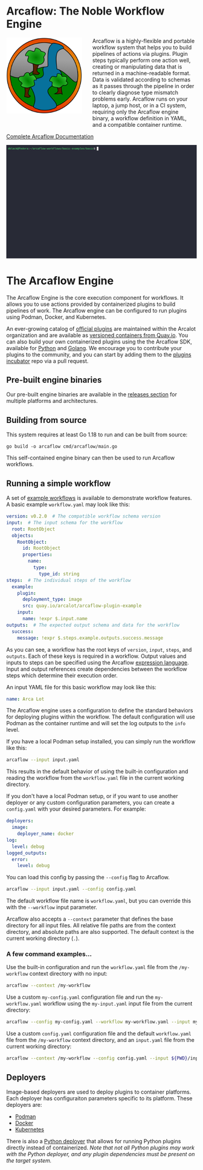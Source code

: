 # Arcaflow: The Noble Workflow Engine
<img align="left" width="200px" style="padding-right: 2em; padding-bottom: 2em" alt="Arcaflow logo showing
a waterfall and a river with 3 trees symbolizing the various plugins"
src="https://github.com/arcalot/.github/raw/main/branding/arcaflow.png">

Arcaflow is a highly-flexible and portable workflow system that helps you to build
pipelines of actions via plugins. Plugin steps typically perform one action well, 
creating or manipulating data that is returned in a machine-readable format. Data is
validated according to schemas as it passes through the pipeline in order to clearly
diagnose type mismatch problems early. Arcaflow runs on your laptop, a jump host, or in
a CI system, requiring only the Arcaflow engine binary, a workflow definition in YAML,
and a compatible container runtime.

[Complete Arcaflow Documentation](https://arcalot.io/arcaflow)

![image](arcaflow-basic-demo.gif)

# The Arcaflow Engine

The Arcaflow Engine is the core execution component for workflows. It allows you to use
actions provided by containerized plugins to build pipelines of work. The Arcaflow
engine can be configured to run plugins using Podman, Docker, and Kubernetes.

An ever-growing catalog of
[official plugins](https://github.com/orgs/arcalot/repositories?q=arcaflow-plugin-) are
maintained within the Arcalot organization and are available as
[versioned containers from Quay.io](https://quay.io/organization/arcalot). You can also
build your own containerized plugins using the the Arcaflow SDK, available for
[Python](https://arcalot.io/arcaflow/creating-plugins/python/) and
[Golang](https://github.com/arcalot/arcaflow-plugin-sdk-go). We encourage you to
contribute your plugins to the community, and you can start by adding them to the
[plugins incubator](https://github.com/arcalot/arcaflow-plugins-incubator) repo via a
pull request.

## Pre-built engine binaries

Our pre-built engine binaries are available in the
[releases section](https://github.com/arcalot/arcaflow-engine/releases) for multiple
platforms and architectures.

## Building from source

This system requires at least Go 1.18 to run and can be built from source:

```
go build -o arcaflow cmd/arcaflow/main.go
```

This self-contained engine binary can then be used to run Arcaflow workflows.

## Running a simple workflow

A set of [example workflows](https://github.com/arcalot/arcaflow-workflows) is available
to demonstrate workflow features. A basic example `workflow.yaml` may look like this:

```yaml
version: v0.2.0  # The compatible workflow schema version
input:  # The input schema for the workflow
  root: RootObject
  objects:
    RootObject:
      id: RootObject
      properties:
        name:
          type:
            type_id: string
steps:  # The individual steps of the workflow
  example:
    plugin:
      deployment_type: image
      src: quay.io/arcalot/arcaflow-plugin-example
    input:
      name: !expr $.input.name
outputs:  # The expected output schema and data for the workflow
  success:
    message: !expr $.steps.example.outputs.success.message
```

As you can see, a workflow has the root keys of `version`, `input`, `steps`, and
`outputs`. Each of these keys is required in a workflow. Output values and inputs to
steps can be specified using the Arcaflow
[expression language](https://arcalot.io/arcaflow/workflows/expressions/). Input and
output references create dependencies between the workflow steps which determine their
execution order.

An input YAML file for this basic workflow may look like this:

```yaml
name: Arca Lot
```

The Arcaflow engine uses a configuration to define the standard behaviors for deploying
plugins within the workflow. The default configuration will use Podman as the container
runtime and will set the log outputs to the `info` level.

If you have a local Podman setup installed, you can simply run the workflow like this:

```bash
arcaflow --input input.yaml
```

This results in the default behavior of using the built-in configuration and reading the
workflow from the `workflow.yaml` file in the current working directory.

If you don't have a local Podman setup, or if you want to use another deployer or any
custom configuration parameters, you can create a `config.yaml` with your desired
parameters. For example:

```yaml
deployers:
  image: 
    deployer_name: docker
log:
  level: debug
logged_outputs:
  error:
    level: debug
```

You can load this config by passing the `--config` flag to Arcaflow.

```bash
arcaflow --input input.yaml --config config.yaml
```

The default workflow file name is `workflow.yaml`, but you can override this with the
`--workflow` input parameter.

Arcaflow also accepts a `--context` parameter that defines the base directory for all
input files. All relative file paths are from the context directory, and absolute paths
are also supported. The default context is the current working directory (`.`).

### A few command examples...

Use the built-in configuration and run the `workflow.yaml` file from the `/my-workflow`
context directory with no input:

```bash
arcaflow --context /my-workflow
```

Use a custom `my-config.yaml` configuration file and run the `my-workflow.yaml` workflow
using the `my-input.yaml` input file from the current directory:

```bash
arcaflow --config my-config.yaml --workflow my-workflow.yaml --input my-input.yaml
```

Use a custom `config.yaml` configuration file and the default `workflow.yaml` file from
the `/my-workflow` context directory, and an `input.yaml` file from the current working
directory:

```bash
arcaflow --context /my-workflow --config config.yaml --input ${PWD}/input.yaml
```

## Deployers

Image-based deployers are used to deploy plugins to container platforms. Each deployer
has configuraiton parameters specific to its platform. These deployers are:

- [Podman](https://github.com/arcalot/arcaflow-engine-deployer-podman)
- [Docker](https://github.com/arcalot/arcaflow-engine-deployer-docker)
- [Kubernetes](https://github.com/arcalot/arcaflow-engine-deployer-kubernetes)

There is also a
[Python deployer](https://github.com/arcalot/arcaflow-engine-deployer-python) that
allows for running Python plugins directly instead of containerized. *Note that not all
Python plugins may work with the Python deployer, and any plugin dependencies must be
present on the target system.*
